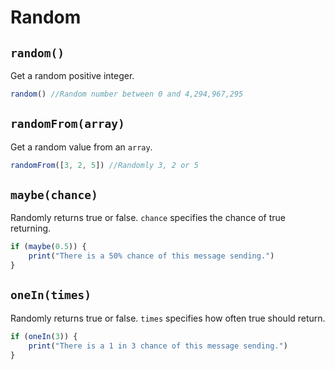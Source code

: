 # Random

## `random()`
Get a random positive integer.
```javascript
random() //Random number between 0 and 4,294,967,295
```

## `randomFrom(array)`
Get a random value from an `array`.
```javascript
randomFrom([3, 2, 5]) //Randomly 3, 2 or 5
```

## `maybe(chance)`
Randomly returns true or false. `chance` specifies the chance of true returning.
```javascript
if (maybe(0.5)) {
	print("There is a 50% chance of this message sending.")
}
```

## `oneIn(times)`
Randomly returns true or false. `times` specifies how often true should return.
```javascript
if (oneIn(3)) {
	print("There is a 1 in 3 chance of this message sending.")
}
```